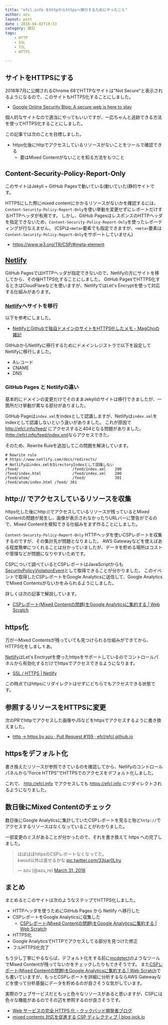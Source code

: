 ```yaml
---
title: "efcl.info をhttpからhttpsへ移行するためにやったこと"
author: azu
layout: post
date : 2018-04-02T19:33
category: 雑記
tags:
    - HTTP
    - SSL
    - TSL
    - HTTPS

---
```


## サイトをHTTPSにする

2018年7月に公開されるChrome 68でHTTPなサイトは"Not Secure"と表示されるようになるので、このサイトもHTTPS化することにしました。

- [Google Online Security Blog: A secure web is here to stay](https://security.googleblog.com/2018/02/a-secure-web-is-here-to-stay.html "Google Online Security Blog: A secure web is here to stay")

個人的なサイトなので適当にやってもいいですが、一応ちゃんと追跡できる方法を使ってHTTPS化することにしました。

この記事では次のことを目標しました。

- https化後にhttpでアクセスしているリソースがないことをツールで確認できる
	- 要はMixed Contentがないことを知る方法をもつこと

## Content-Security-Policy-Report-Only

このサイトはJekyll + GitHub Pagesで動いている(動いていた)静的サイトです。

HTTPSにした際にmixed contentにかかるリソースがないかを確認するには、
`Content-Security-Policy-Report-Only`を使い挙動を変更せずにレポートだけするHTTPヘッダが有用です。
しかし、GitHub PagesはレスポンスのHTTPヘッダを指定できないため、`Content-Security-Policy-Report-Only`を使ったレポーティングが行なえません。
(CSPは`<meta>`要素でも指定できますが、`<meta>`要素は`Content-Security-Policy-Report-Only`をサポートしていません)

- <https://www.w3.org/TR/CSP/#meta-element>

## [Netlify][]

GitHub PagesではHTTPヘッダが指定できないので、Netlifyの方にサイトを移してから、その後HTTPS化することにしました。
GitHub PagesでHTTPS化するときはCloudFlareなどを使いますが、NetlifyではLet's Encryptを使って対応する仕組みがあります。

### [Netlify][]へサイトを移行

以下を参考にしました。

- [NetlifyとGithubで独自ドメインのサイトをHTTPS化したメモ - MagChoの雑記](http://magcho.hatenablog.jp/entry/2017/10/15/023440 "NetlifyとGithubで独自ドメインのサイトをHTTPS化したメモ - MagChoの雑記")

GitHubからNetlifyに移行するためにドメインレジストラで以下を設定してNetlifyに移行しました。

- Aレコード
- CNAME
- DNS

### GitHub Pages と Netlifyの違い

基本的にドメインの変更だけでそのままJekyllのサイトは移行できましたが、一箇所だけ挙動が異なる部分がありました。


GitHub Pageは`index.xml`をindexとして認識しますが、Netlifyは`index.xml`をindexとして認識しないという違いがありました。
これが原因で <http://efcl.info/feed/> にアクセスすると404となる問題がありました。
(<http://efcl.info/feed/index.xml>ならアクセスできた。

そのため、Rewrite Ruleを追加してこの問題を解決しています。

```
# Rewrite rule
# https://www.netlify.com/docs/redirects/
# Netlifyはindex.xmlをDirectoryIndexとして認識しない
/feed/                        /feed/index.xml    200
/feed/index.html              /feed/index.xml    200
/feed/atom/                   /feed/             301
/feed/atom/index.html /feed/ 301
```

## http:// でアクセスしているリソースを収集

https化した後にhttp://でアクセスしているリソースが残っているとMixed Contentの問題が発生し、画像が表示されなかったりURLバーに警告がでるので、Mixed Contentを検知できる仕組みをまず作ることにしました。

`Content-Security-Policy-Report-Only` HTTPヘッダを使いCSPレポートを収集するのですが、その集計先が問題となりました。
AWS Gatewayなどを使えばある程度簡単につくれることは分かっていましたが、データを貯める場所はコストや管理などが問題になりやすいためです。

CSPについて調べているとCSPレポートはJavaScriptからも[SecurityPolicyViolationEvent](https://developer.mozilla.org/en-US/docs/Web/API/SecurityPolicyViolationEvent "SecurityPolicyViolationEvent")として取得できることが分かりました。
このイベントで取得したCSPレポートをGoogle Analyticsに送信して、Google AnalyticsでMixed Contentsがないかをみられるようにしました。

詳しくは次の記事で解説しています。

- [CSPレポート(Mixed Contentの問題)をGoogle Analyticsに集約する | Web Scratch](https://efcl.info/2018/03/19/csp-report-to-google-analytics/ "CSPレポート(Mixed Contentの問題)をGoogle Analyticsに集約する | Web Scratch")

## https化

万が一Mixed Contentsが残っていても見つけられる仕組みができてから、HTTPS化をしましｔあ。

[Netlify][]はLet's Enctryptを使ったhttpsをサポートしているのでコントロールパネルから有効化するだけでhttpsでアクセスできるようになります。

- [SSL / HTTPS | Netlify](https://www.netlify.com/docs/ssl/ "SSL / HTTPS | Netlify")

この時点ではhttpsにリダイレクトはせずにどちらでもアクセスできる状態です。

## 参照するリソースをHTTPSに変更

次のPRでhttpでアクセスした画像やJSなどをhttpsでアクセスするように書き換えました。

- [http -> https by azu · Pull Request #159 · efcl/efcl.github.io](https://github.com/efcl/efcl.github.io/pull/159 "http -&gt; https by azu · Pull Request #159 · efcl/efcl.github.io")

## httpsをデフォルト化

書き換えたリソースが参照できているのを確認してから、Netlifyのコントロールパネルから"Force HTTPS"でHTTPSでのアクセスをデフォルト化しました。

これで、 http://efcl.info でアクセスしても https://efcl.info にリダイレクトされるようになりました。

## 数日後にMixed Contentのチェック

数日後にGoogle Analyticsに集計していたCSPレポートを見ると殆ど`http://`でアクセスするリソースはなくなっていることがわかりました。

一部変更のミスがあることが分かったので、それを書き換えて https への完了しました。

<blockquote class="twitter-tweet" data-lang="en"><p lang="ja" dir="ltr">ほぼほぼhttpsのCSPレポートなくなってた。<br>kwout以外は直せるかな <a href="https://t.co/33sar0LIru">pic.twitter.com/33sar0LIru</a></p>&mdash; azu (@azu_re) <a href="https://twitter.com/azu_re/status/979959462940229632?ref_src=twsrc%5Etfw">March 31, 2018</a></blockquote>
<script async src="https://platform.twitter.com/widgets.js" charset="utf-8"></script>

## まとめ

まとめるとこのサイトは次のようなステップでHTTPS化しました。

- HTTPヘッダを使うためにGitHub Pages から Netlify へ移行した
- CSPレポートをGoogle Analyticsに収集した
	- [CSPレポート(Mixed Contentの問題)をGoogle Analyticsに集約する | Web Scratch](https://efcl.info/2018/03/19/csp-report-to-google-analytics/ "CSPレポート(Mixed Contentの問題)をGoogle Analyticsに集約する | Web Scratch")
- HTTPS化
- Google AnalyticsでHTTPでアクセスしてる部分を見つけた修正
- フルHTTPS化完了

もう少し丁寧にやるならば、デフォルト化をする前に[mcdetect](https://github.com/agis/mcdetect "mcdetect")のようなツールでMixed Contentが残ってないかをチェックしたりもできそうです。
また[CSPレポート(Mixed Contentの問題)をGoogle Analyticsに集約する | Web Scratch](https://efcl.info/2018/03/19/csp-report-to-google-analytics/ "CSPレポート(Mixed Contentの問題)をGoogle Analyticsに集約する | Web Scratch")でも書いていますが、もっとCSPレポートを詳細に分析するならAWS Gatewayなどを使って分析基盤にデータを貯めるのが良さそうな気がしています。

実際のウェブサービスだともっと色々なリソースがあると思いますが、CSPには色々な機能があるのでその辺を参照するのが良さそうです。

- [Web サービスの完全 HTTPS 化 - クックパッド開発者ブログ](http://techlife.cookpad.com/entry/2017/04/19/190901)
- [mixed contents 対応を促進する CSP ディレクティブ | blog.jxck.io](https://blog.jxck.io/entries/2017-01-10/mixed-contents.html)


[Netlify]: https://www.netlify.com/  "Netlify: All-in-one platform for automating modern web projects."